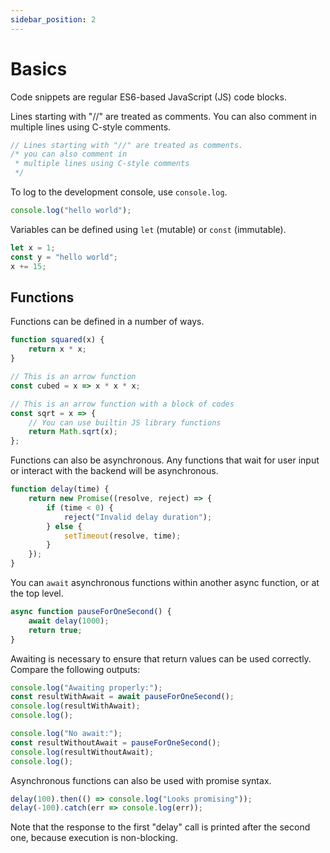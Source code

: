 ```yaml
---
sidebar_position: 2
---
```


# Basics

Code snippets are regular ES6-based JavaScript (JS) code blocks.

Lines starting with "//" are treated as comments. You can also comment in multiple lines using C-style comments.

```javascript
// Lines starting with "//" are treated as comments.
/* you can also comment in
 * multiple lines using C-style comments
 */
```

To log to the development console, use `console.log`.

```javascript
console.log("hello world");
```

Variables can be defined using `let` (mutable) or `const` (immutable).

```javascript
let x = 1;
const y = "hello world";
x += 15;
```

## Functions

Functions can be defined in a number of ways.

```javascript
function squared(x) {
    return x * x;
}

// This is an arrow function
const cubed = x => x * x * x;

// This is an arrow function with a block of codes
const sqrt = x => {
    // You can use builtin JS library functions
    return Math.sqrt(x);
};
```

Functions can also be asynchronous. Any functions that wait for user input or interact with the backend will be asynchronous.

```javascript
function delay(time) {
    return new Promise((resolve, reject) => {
        if (time < 0) {
            reject("Invalid delay duration");
        } else {
            setTimeout(resolve, time);
        }
    });
}
```

You can `await` asynchronous functions within another async function, or at the top level.

```javascript
async function pauseForOneSecond() {
    await delay(1000);
    return true;
}
```

Awaiting is necessary to ensure that return values can be used correctly. Compare the following outputs:

```javascript
console.log("Awaiting properly:");
const resultWithAwait = await pauseForOneSecond();
console.log(resultWithAwait);
console.log();

console.log("No await:");
const resultWithoutAwait = pauseForOneSecond();
console.log(resultWithoutAwait);
console.log();
```

Asynchronous functions can also be used with promise syntax.

```javascript
delay(100).then(() => console.log("Looks promising"));
delay(-100).catch(err => console.log(err));
```

Note that the response to the first "delay" call is printed after the second one, because execution is non-blocking.
